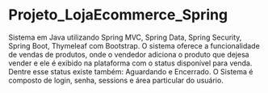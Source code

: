 # Projeto_LojaEcommerce_Spring
Sistema em Java utilizando Spring MVC, Spring Data, Spring Security, Spring Boot, Thymeleaf com Bootstrap. O sistema oferece a funcionalidade de vendas de produtos, onde o vendedor adiciona o produto que dejesa vender e ele é exibido na plataforma com o status disponível para venda. Dentre esse status existe também: Aguardando e Encerrado. O Sistema é composto de login, senha, sessions e área particular do usuário.
